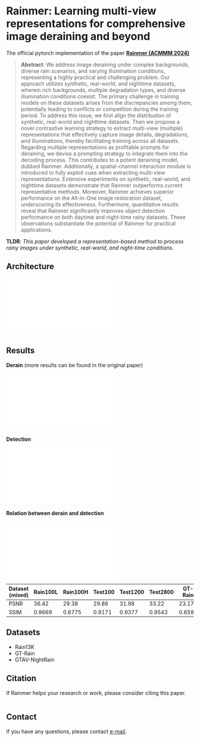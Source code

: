 


# Rainmer: Learning multi-view representations for comprehensive image deraining and beyond

The official pytorch implementation of the paper **[Rainmer (ACMMM 2024)](https://dl.acm.org/doi/proceedings/10.1145/3664647)**

>    **Abstract**: We address image deraining under complex backgrounds, diverse rain scenarios, and varying illumination conditions, representing a highly practical and challenging problem. Our approach utilizes synthetic, real-world, and nighttime datasets, wherein rich backgrounds, multiple degradation types, and diverse illumination conditions coexist. The primary challenge in training models on these datasets arises from the discrepancies among them, potentially leading to conflicts or competition during the training period. To address this issue, we first align the distribution of synthetic, real-world and nighttime datasets. Then we propose a novel contrastive learning strategy to extract multi-view (multiple) representations that effectively capture image details, degradations, and illuminations, thereby facilitating training across all datasets. Regarding multiple representations as profitable prompts for deraining, we devise a prompting strategy to integrate them into the decoding process. This contributes to a potent deraining model, dubbed Rainmer. Additionally, a spatial-channel interaction module is introduced to fully exploit cues when extracting multi-view representations. Extensive experiments on synthetic, real-world, and nighttime datasets demonstrate that Rainmer outperforms current representative methods. Moreover, Rainmer achieves superior performance on the All-in-One image restoration dataset, underscoring its effectiveness. Furthermore, quantitative results reveal that Rainmer significantly improves object detection performance on both daytime and night-time rainy datasets. These observations substantiate the potential of Rainmer for practical applications.

**TLDR**: *This paper developed a representation-based method to process rainy images under synthetic, real-world, and night-time conditions.*

## Architecture

![Rainmer](assets/motivation.pdf)

## Results

**Derain** (more results can be found in the original paper)

![](assets/derain-vis.pdf)

**Detection**

![](assets/detection_more.pdf)

**Relation between derain and detection**

![](assets/psnr-ssim-map.pdf)

| Dataset (mixed) | Rain100L | Rain100H | Test100 | Test1200 | Test2800 | GT-Rain | GTAV-balance | Avg    |
| --------------- | -------- | -------- | ------- | -------- | -------- | ------- | ------------ | ------ |
| PSNR            | 36.42    | 29.38    | 29.86   | 31.98    | 33.22    | 23.17   | 35.42        | 31.35  |
| SSIM            | 0.9669   | 0.8775   | 0.9171  | 0.9377   | 0.9543   | 0.6594  | 0.9631       | 0.8966 |

## Datasets

- Rain13K 
- GT-Rain
- GTAV-NightRain

## Citation

If Rainmer helps your research or work, please consider citing this paper.

```

```



## Contact

If you have any questions, please contact [e-mail](wran21@m.fudan.edu.cn).
